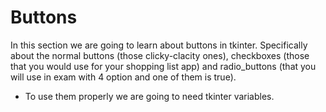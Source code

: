 # Buttons
In this section we are going to learn about buttons in tkinter. Specifically about the normal buttons (those clicky-clacity ones), checkboxes (those that you would use for your shopping list app) and radio_buttons (that you will use in exam with 4 option and one of them is true).
- To use them properly we are going to need tkinter variables.